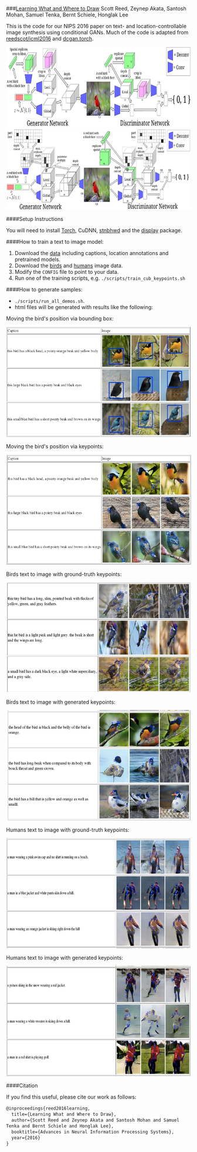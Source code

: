 ###<a href="http://umich.edu/~reedscot/nips2016.pdf">Learning What and Where to Draw</a>
Scott Reed, Zeynep Akata, Santosh Mohan, Samuel Tenka, Bernt Schiele, Honglak Lee

This is the code for our NIPS 2016 paper on text- and location-controllable image synthesis using conditional GANs. Much of the code is adapted from [reedscot/icml2016](https://github.com/reedscot/icml2016) and [dcgan.torch](https://github.com/soumith/dcgan.torch).

<img src="images/bbox_network.jpg" width="900px" height="220px"/>
<img src="images/keypoint_network.jpg" width="900px" height="220px"/>

####Setup Instructions

You will need to install [Torch](http://torch.ch/docs/getting-started.html), CuDNN, [stnbhwd](https://github.com/qassemoquab/stnbhwd) and the [display](https://github.com/szym/display) package.

####How to train a text to image model:

1. Download the [data](https://drive.google.com/open?id=0B0ywwgffWnLLNThINzhET0lRYUU) including captions, location annotations and pretrained models.
2. Download the [birds](http://www.vision.caltech.edu/visipedia/CUB-200-2011.html) and [humans](http://human-pose.mpi-inf.mpg.de/#download) image data.
4. Modify the `CONFIG` file to point to your data.
5. Run one of the training scripts, e.g. `./scripts/train_cub_keypoints.sh`

####How to generate samples:

* `./scripts/run_all_demos.sh`.
* html files will be generated with results like the following:

Moving the bird's position via bounding box:

<img src="images/cub_move_bbox.jpg" width="600px" height="300px"/>

Moving the bird's position via keypoints:

<img src="images/cub_move_kp.jpg" width="600px" height="300px"/>

Birds text to image with ground-truth keypoints:

<img src="images/cub_keypoints_given.jpg" width="600px" height="300px"/>

Birds text to image with generated keypoints:

<img src="images/cub_keypoints_gen.jpg" width="600px" height="300px"/>

Humans text to image with ground-truth keypoints:

<img src="images/mhp_kp_given.jpg" width="600px" height="300px"/>

Humans text to image with generated keypoints:

<img src="images/mhp_kp_gen.jpg" width="600px" height="300px"/>

####Citation

If you find this useful, please cite our work as follows:

```
@inproceedings{reed2016learning,
  title={Learning What and Where to Draw},
  author={Scott Reed and Zeynep Akata and Santosh Mohan and Samuel Tenka and Bernt Schiele and Honglak Lee},
  booktitle={Advances in Neural Information Processing Systems},
  year={2016}
}
```
